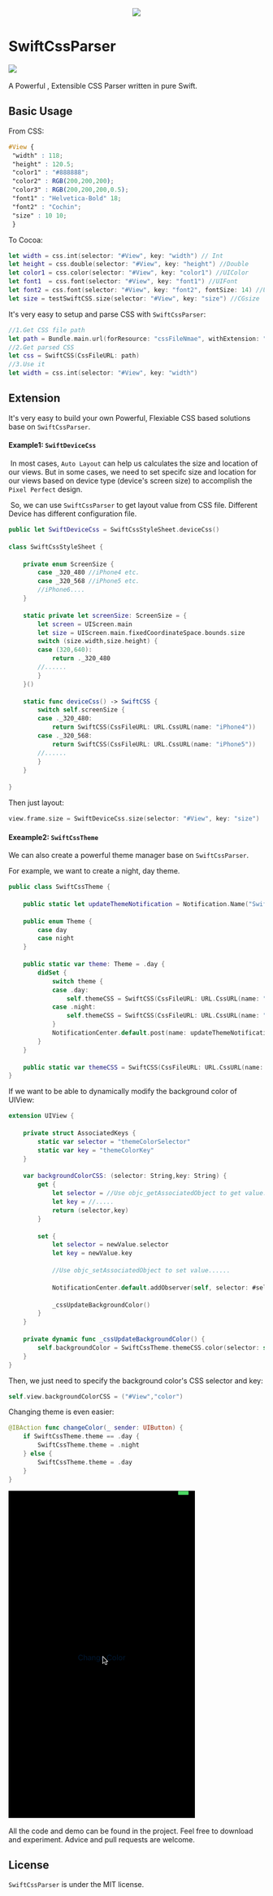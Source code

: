 <p align="center"> <img src="logo.png" />
<br>

# SwiftCssParser

  ![](http://img.shields.io/badge/Swift-3.0-orange.svg)



A Powerful , Extensible CSS Parser written in pure Swift.



## Basic Usage

From CSS:

~~~css
#View {
 "width" : 118;
 "height" : 120.5;
 "color1" : "#888888";
 "color2" : RGB(200,200,200);
 "color3" : RGB(200,200,200,0.5);
 "font1" : "Helvetica-Bold" 18;
 "font2" : "Cochin";
 "size" : 10 10;
 }
~~~

To Cocoa:

~~~swift
let width = css.int(selector: "#View", key: "width") // Int
let height = css.double(selector: "#View", key: "height") //Double
let color1 = css.color(selector: "#View", key: "color1") //UIColor
let font1  = css.font(selector: "#View", key: "font1") //UIFont
let font2 = css.font(selector: "#View", key: "font2", fontSize: 14) //UIFont
let size = testSwiftCSS.size(selector: "#View", key: "size") //CGsize
~~~



It's very easy to setup and parse CSS with `SwiftCssParser`:

~~~~swift
//1.Get CSS file path
let path = Bundle.main.url(forResource: "cssFileNmae", withExtension: "css")
//2.Get parsed CSS
let css = SwiftCSS(CssFileURL: path)
//3.Use it
let width = css.int(selector: "#View", key: "width")
~~~~



## Extension

It's very easy to build your own Powerful, Flexiable CSS based solutions base on `SwiftCssParser`.

#### Example1: `SwiftDeviceCss`

​	In most cases, `Auto Layout` can help us calculates the size and location of our views. But in some cases, we need to set specifc size and location for our views based on device type (device's screen size) to accomplish the `Pixel Perfect` design.

​	So, we can use `SwiftCssParser` to get layout value from CSS file. Different Device has different configuration file.

~~~swift
public let SwiftDeviceCss = SwiftCssStyleSheet.deviceCss()

class SwiftCssStyleSheet {
    
    private enum ScreenSize {
        case _320_480 //iPhone4 etc.
        case _320_568 //iPhone5 etc.
        //iPhone6....
    }
    
    static private let screenSize: ScreenSize = {
        let screen = UIScreen.main
        let size = UIScreen.main.fixedCoordinateSpace.bounds.size
        switch (size.width,size.height) {
        case (320,640):
        	return ._320_480
        //......
        }
    }()
    
    static func deviceCss() -> SwiftCSS {
        switch self.screenSize {
        case ._320_480:
            return SwiftCSS(CssFileURL: URL.CssURL(name: "iPhone4"))
        case ._320_568:
            return SwiftCSS(CssFileURL: URL.CssURL(name: "iPhone5"))
        //......
        }
    }
    
}
~~~

Then just layout: 

~~~swift
view.frame.size = SwiftDeviceCss.size(selector: "#View", key: "size")
~~~



#### Exeample2: `SwiftCssTheme`

We can also create a powerful theme manager base on `SwiftCssParser`.

For example, we want to create a night, day theme.

~~~swift
public class SwiftCssTheme {
    
    public static let updateThemeNotification = Notification.Name("SwiftCSSThemeUpdate")
    
    public enum Theme {
        case day
        case night
    }
    
    public static var theme: Theme = .day {
        didSet {
            switch theme {
            case .day:
                self.themeCSS = SwiftCSS(CssFileURL: URL.CssURL(name: "day"))
            case .night:
                self.themeCSS = SwiftCSS(CssFileURL: URL.CssURL(name: "night"))
            }
            NotificationCenter.default.post(name: updateThemeNotification, object: nil)
        }
    }
    
    public static var themeCSS = SwiftCSS(CssFileURL: URL.CssURL(name: "day"))
}
~~~

If we want to be able to dynamically modify the background color of UIView:

~~~swift
extension UIView {
    
    private struct AssociatedKeys {
        static var selector = "themeColorSelector"
        static var key = "themeColorKey"
    }
    
    var backgroundColorCSS: (selector: String,key: String) {
        get {
        	let selector = //Use objc_getAssociatedObject to get value.....
        	let key = //.....
            return (selector,key)
        }
        
        set {
            let selector = newValue.selector
            let key = newValue.key
            
            //Use objc_setAssociatedObject to set value......   
            
            NotificationCenter.default.addObserver(self, selector: #selector(_cssUpdateBackgroundColor), name: SwiftCssTheme.updateThemeNotification, object: nil)
            
            _cssUpdateBackgroundColor()
        }
    }
    
    private dynamic func _cssUpdateBackgroundColor() {
        self.backgroundColor = SwiftCssTheme.themeCSS.color(selector: self.backgroundColorCSS.selector, key: self.backgroundColorCSS.key)
    }
}
~~~

Then, we just need to specify the background color's  CSS selector and key:

~~~swift
self.view.backgroundColorCSS = ("#View","color")
~~~

Changing theme is even easier:

~~~swift
@IBAction func changeColor(_ sender: UIButton) {
    if SwiftCssTheme.theme == .day {
        SwiftCssTheme.theme = .night
    } else {
        SwiftCssTheme.theme = .day
    }
}
~~~



![](theme.gif)







All the code and demo can be found in the project. Feel free to download and experiment.  Advice and pull requests are welcome.




## License

`SwiftCssParser` is under the MIT license.
